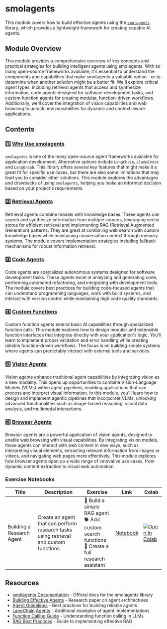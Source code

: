 # smolagents

This module covers how to build effective agents using the [`smolagents`](https://github.com/huggingface/smolagents) library, which provides a lightweight framework for creating capable AI agents.

## Module Overview

This module provides a comprehensive overview of key concepts and practical strategies for building intelligent agents using smolagents. With so many open-source frameworks available, it's essential to understand the components and capabilities that make smolagents a valuable option—or to determine when another solution might be a better fit. We'll explore critical agent types, including retrieval agents that access and synthesize information, code agents designed for software development tasks, and custom function agents for creating modular, function-driven workflows. Additionally, we'll cover the integration of vision capabilities and web browsing to unlock new possibilities for dynamic and context-aware applications.

## Contents

### 1️⃣ [Why Use smolagents](./why_use_smolagents.md)

`smolagents` is one of the many open-source agent frameworks available for application development. Alternative options include `LangChain`, `LlamaIndex` and `LangGraph`. This library offers several key features that might make it a great fit for specific use cases, but there are also some limitations that may lead you to consider other solutions. This module explores the advantages and drawbacks of using `smolagents`, helping you make an informed decision based on your project's requirements.

### 2️⃣ [Retrieval Agents](./retrieval_agents.md)

Retrieval agents combine models with knowledge bases. These agents can search and synthesize information from multiple sources, leveraging vector stores for efficient retrieval and implementing RAG (Retrieval Augmented Generation) patterns. They are great at combining web search with custom knowledge bases while maintaining conversation context through memory systems. The module covers implementation strategies including fallback mechanisms for robust information retrieval.

### 3️⃣ [Code Agents](./code_agents.md)

Code agents are specialized autonomous systems designed for software development tasks. These agents excel at analyzing and generating code, performing automated refactoring, and integrating with development tools. The module covers best practices for building code-focused agents that can understand programming languages, work with build systems, and interact with version control while maintaining high code quality standards.

### 4️⃣ [Custom Functions](./custom_functions.md)

Custom function agents extend basic AI capabilities through specialized function calls. This module explores how to design modular and extensible function interfaces that integrate directly with your application's logic. You'll learn to implement proper validation and error handling while creating reliable function-driven workflows. The focus is on building simple systems where agents can predictably interact with external tools and services.

### 5️⃣ [Vision Agents](./vision_agents.md)

Vision agents enhance traditional agent capabilities by integrating vision as a new modality. This opens up opportunities to combine Vision-Language Models (VLMs) within agent pipelines, enabling applications that can process and interpret visual information. In this module, you'll learn how to design and implement agentic pipelines that incorporate VLMs, unlocking advanced functionalities such as image-based reasoning, visual data analysis, and multimodal interactions.

### 6️⃣ [Browser Agents](./browser_agents.md)

Browser agents are a powerful application of vision agents, designed to enable web browsing with visual capabilities. By integrating vision models, these agents can interact with web content in new ways, such as interpreting visual elements, extracting relevant information from images or videos, and navigating web pages more effectively. This module explores how browser agents open up a wide range of innovative use cases, from dynamic content extraction to visual web automation. 


### Exercise Notebooks

| Title | Description | Exercise | Link | Colab |
|-------|-------------|----------|------|-------|
| Building a Research Agent | Create an agent that can perform research tasks using retrieval and custom functions | 🐢 Build a simple RAG agent <br> 🐕 Add custom search functions <br> 🦁 Create a full research assistant | [Notebook](./notebooks/agents.ipynb) | <a target="_blank" href="https://colab.research.google.com/github/huggingface/smol-course/blob/main/8_agents/notebooks/agents.ipynb"><img src="https://colab.research.google.com/assets/colab-badge.svg" alt="Open In Colab"/></a> |

## Resources

- [smolagents Documentation](https://huggingface.co/docs/smolagents) - Official docs for the smolagents library
- [Building Effective Agents](https://www.anthropic.com/research/building-effective-agents) - Research paper on agent architectures
- [Agent Guidelines](https://huggingface.co/docs/smolagents/tutorials/building_good_agents) - Best practices for building reliable agents
- [LangChain Agents](https://python.langchain.com/docs/how_to/#agents) - Additional examples of agent implementations
- [Function Calling Guide](https://platform.openai.com/docs/guides/function-calling) - Understanding function calling in LLMs
- [RAG Best Practices](https://www.pinecone.io/learn/retrieval-augmented-generation/) - Guide to implementing effective RAG
